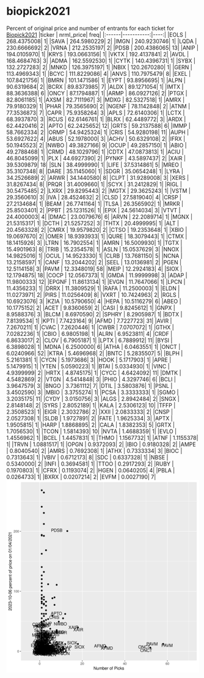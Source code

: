 # biopick2021
Percent of original price and number of entrants for each ticket for [Biopick2021](https://twitter.com/hashtag/Biopick2021)
|ticker |  nrml_price| freq|
|:------|-----------:|----:|
|EOLS   | 268.4375008|    1|
|SAVA   | 264.5980229|    2|
|IMGN   | 240.9230746|    1|
|LQDA   | 230.6666692|    2|
|VRNA   | 212.2535197|    2|
|PDSB   | 200.4386065|   13|
|ANIP   | 194.0105970|    1|
|KRYS   | 193.0663156|    1|
|VKTX   | 192.4137841|    2|
|AVDL   | 168.4684763|    3|
|ADMA   | 162.5592530|    1|
|CYTK   | 140.4396731|    1|
|SYBX   | 132.2727283|    2|
|MNKD   | 126.3975197|    1|
|NBIX   | 120.2670280|    1|
|GERN   | 113.4969343|    1|
|BCYC   | 111.8229086|    4|
|ANVS   | 110.7975479|    8|
|EXEL   | 107.8421756|    1|
|BMRN   | 101.1471586|    1|
|EYPT   |  93.8956695|    1|
|ALPN   |  90.6319684|    2|
|BCRX   |  89.8373985|    7|
|ALDX   |  89.1271054|    1|
|IMTX   |  88.3636388|    6|
|ONCY   |  87.1794887|    1|
|ARMP   |  86.0927126|    2|
|PTGX   |  82.8061185|    1|
|AXSM   |  82.7111967|    3|
|MDXG   |  82.5327518|    1|
|AMRX   |  79.9180329|    1|
|PHAR   |  79.3565690|    2|
|NGENF  |  78.1142848|    2|
|ATNM   |  77.3536873|    7|
|CAPR   |  75.9358264|    3|
|APLS   |  72.6140306|    1|
|LCTX   |  68.3937870|    3|
|RCUS   |  62.6146761|    1|
|BLRX   |  62.4489772|    3|
|ARDX   |  62.4420416|    2|
|APTO   |  62.2425652|   12|
|GRTS   |  59.2137588|    6|
|IMMP   |  58.7662334|    2|
|ORMP   |  54.9425324|    1|
|CRIS   |  54.9280198|   11|
|AUPH   |  53.6927622|    4|
|ABUS   |  52.1978000|    3|
|ACHV   |  50.6329108|    2|
|IFRX   |  50.1945523|    2|
|NWBO   |  49.3827166|    9|
|OCUP   |  49.2857150|    1|
|ABIO   |  49.2788468|    1|
|CRMD   |  48.1029796|    1|
|CDTX   |  47.0873813|    1|
|ACIU   |  46.8045099|    1|
|PLX    |  44.6927390|    2|
|PYNKF  |  43.5897437|    2|
|XAIR   |  39.5309879|   18|
|SLN    |  38.4999990|    1|
|LIFE   |  37.5314861|    5|
|MREO   |  35.3107348|    8|
|DARE   |  35.1145060|    1|
|SDGR   |  35.0654248|    1|
|LYRA   |  34.2526689|    2|
|ARWR   |  34.1440580|    8|
|CLPT   |  31.9289008|    3|
|XERS   |  31.8267434|    8|
|PRQR   |  31.4009660|    1|
|SCYX   |  31.2412829|    1|
|RIGL   |  30.5475485|    2|
|LXRX   |  29.8295443|    2|
|MGTX   |  29.3625243|    1|
|VSTM   |  29.3560610|    3|
|IVA    |  28.4524632|    2|
|CLSD   |  27.5819040|    4|
|CRSP   |  27.2134684|    1|
|BEAM   |  26.7741164|    1|
|TLSA   |  26.3565902|    1|
|MRKR   |  25.8503401|    2|
|PPBT   |  25.1231526|    1|
|EPIX   |  24.5614034|    3|
|VTVT   |  24.4000003|    4|
|DMAC   |  23.0079676|    6|
|ARVN   |  22.2089714|    1|
|MGNX   |  21.5315317|    1|
|DCTH   |  21.5257252|    3|
|THTX   |  20.4999995|    1|
|ALT    |  20.4563328|    2|
|CMRX   |  19.9579820|    2|
|CTSO   |  19.2353648|    1|
|XBIO   |  19.0697670|    2|
|OMER   |  18.9393933|    1|
|QURE   |  18.3079443|    1|
|CTMX   |  18.1415926|    3|
|LTRN   |  16.7902554|    1|
|AMRN   |  16.5009930|    1|
|TGTX   |  15.4901963|    8|
|TRIB   |  15.2354578|    1|
|ASLN   |  15.0537629|    3|
|NNOX   |  14.9825016|    1|
|OCUL   |  14.9523330|    1|
|CLRB   |  13.7681150|    5|
|NCNA   |  13.2158597|    1|
|CANF   |  13.2044202|    2|
|SEEL   |  13.0136981|    2|
|PGEN   |  12.5114158|    3|
|PAVM   |  12.3348019|   58|
|MEIP   |  12.2924183|    4|
|SIOX   |  12.1794875|   18|
|COCP   |  12.0567373|    1|
|GMDA   |  11.9999998|    3|
|ADAP   |  11.9800333|   12|
|EPGNF  |  11.8613134|    1|
|EVGN   |  11.7647066|    1|
|LPCN   |  11.4356233|    1|
|DRRX   |  11.3809529|    1|
|RAFA   |  11.2500003|    1|
|ELDN   |  11.0273971|    2|
|PIRS   |  11.0256409|    8|
|VXRT   |  10.7424963|    2|
|RGLS   |  10.6923076|    3|
|KZIA   |  10.5790650|    4|
|HEPA   |  10.5116279|    6|
|ABEO   |  10.1775152|    2|
|ACET   |   9.8360659|    2|
|CASI   |   9.8245612|    1|
|GNPX   |   8.9588376|    3|
|BLCM   |   8.6970590|    2|
|SPHRY  |   8.2905987|    1|
|BDTX   |   7.8139534|    1|
|KPTI   |   7.7423164|    9|
|AFMD   |   7.7227723|   31|
|AVIR   |   7.2670211|    1|
|CVAC   |   7.2620446|    1|
|CWBR   |   7.0707072|    1|
|GTHX   |   7.0282236|    1|
|CBIO   |   6.9805198|    1|
|ALRN   |   6.9523811|    4|
|CRDF   |   6.8633017|    2|
|CLOV   |   6.7905187|    1|
|LPTX   |   6.7889912|   11|
|BYSI   |   6.3898028|    1|
|MDNA   |   6.2500000|    6|
|ATHA   |   6.0463551|    1|
|ONCT   |   6.0240966|   52|
|KTRA   |   5.4696968|    2|
|BNTC   |   5.2835507|    5|
|BLPH   |   5.2161381|    1|
|CYCN   |   5.1973686|    3|
|HOOK   |   5.1717903|    1|
|APRE   |   5.1479915|    1|
|YTEN   |   5.0590223|    1|
|BTAI   |   5.0334930|    1|
|VINC   |   4.9399999|    2|
|HRTX   |   4.8745175|    1|
|CYCC   |   4.6424092|   11|
|DMTK   |   4.5482869|    2|
|VTGN   |   4.5414848|    3|
|PHIO   |   4.3297746|    6|
|BCLI   |   3.9647579|    3|
|BNGO   |   3.7361112|    7|
|DTIL   |   3.5803876|    1|
|PSNL   |   3.4502590|    3|
|MBIO   |   3.3755274|    1|
|PCSA   |   3.3333333|    1|
|SGMO   |   3.2035175|   11|
|CYDY   |   3.0150756|    3|
|ALGS   |   2.8942484|    2|
|SNGX   |   2.8148148|    2|
|SYRS   |   2.8052189|    1|
|KALA   |   2.5306123|   10|
|TFFP   |   2.3508523|    1|
|EIGR   |   2.3032786|    2|
|XXII   |   2.0833333|    2|
|CNSP   |   2.0527308|    1|
|SLDB   |   1.9727891|    2|
|FATE   |   1.9625334|    3|
|APTX   |   1.9505815|    1|
|HARP   |   1.8868895|    2|
|CALA   |   1.8382353|    5|
|GRTX   |   1.7056530|    1|
|TCON   |   1.5814393|   10|
|NVTA   |   1.4688359|    1|
|EVLO   |   1.4556962|    1|
|BCEL   |   1.4457831|    1|
|THMO   |   1.1567732|    1|
|ATNF   |   1.1155378|    1|
|TRVN   |   1.0881517|    1|
|OPGN   |   0.9372093|    2|
|IBIO   |   0.9180328|    2|
|AMPE   |   0.8040540|    2|
|AMRS   |   0.7692308|    1|
|ATHX   |   0.7333334|    3|
|BIOC   |   0.7313643|    1|
|VBIV   |   0.6712173|    8|
|SDC    |   0.6337328|    1|
|NBSE   |   0.5340000|    2|
|INFI   |   0.3694581|    1|
|TTOO   |   0.2917293|    2|
|RUBY   |   0.1970803|    1|
|CFRX   |   0.1193074|    2|
|HGEN   |   0.0640205|    4|
|PBLA   |   0.0264733|    1|
|BXRX   |   0.0207214|    2|
|EVFM   |   0.0027190|    7|
![retvspicks](biopicks.png?raw=true)
